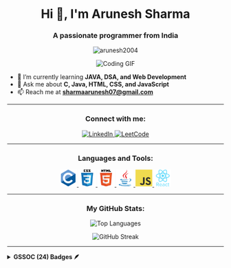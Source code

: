 <h1 align="center">Hi 👋, I'm Arunesh Sharma</h1>
<h3 align="center">A passionate programmer from India</h3>

<p align="center">
  <img src="https://komarev.com/ghpvc/?username=arunesh2004&label=Profile%20views&color=0e75b6&style=flat" alt="arunesh2004" />
</p>

<p align="center">
  <img src="https://media.giphy.com/media/qgQUggAC3Pfv687qPC/giphy.gif" alt="Coding GIF" width="500" />
</p>

- 🌱 I’m currently learning **JAVA, DSA, and Web Development**
- 💬 Ask me about **C, Java, HTML, CSS, and JavaScript**
- 📫 Reach me at **sharmaarunesh07@gmail.com**

---

<h3 align="center">Connect with me:</h3>
<p align="center">
  <a href="https://www.linkedin.com/in/arunesh-sharma-96b74632a" target="_blank">
    <img src="https://img.shields.io/badge/LinkedIn-%230077B5.svg?style=for-the-badge&logo=linkedin&logoColor=white" alt="LinkedIn" />
  </a>
  <a href="https://www.leetcode.com/sharmaarunesh07" target="_blank">
    <img src="https://img.shields.io/badge/LeetCode-%23FFA116.svg?style=for-the-badge&logo=leetcode&logoColor=white" alt="LeetCode" />
  </a>
</p>

---

<h3 align="center">Languages and Tools:</h3>
<p align="center">
  <a href="https://www.cprogramming.com/" target="_blank">
    <img src="https://raw.githubusercontent.com/devicons/devicon/master/icons/c/c-original.svg" alt="C" width="40" height="40"/>
  </a>
  <a href="https://www.w3schools.com/css/" target="_blank">
    <img src="https://raw.githubusercontent.com/devicons/devicon/master/icons/css3/css3-original-wordmark.svg" alt="CSS" width="40" height="40"/>
  </a>
  <a href="https://www.w3.org/html/" target="_blank">
    <img src="https://raw.githubusercontent.com/devicons/devicon/master/icons/html5/html5-original-wordmark.svg" alt="HTML" width="40" height="40"/>
  </a>
  <a href="https://www.java.com" target="_blank">
    <img src="https://raw.githubusercontent.com/devicons/devicon/master/icons/java/java-original.svg" alt="Java" width="40" height="40"/>
  </a>
  <a href="https://developer.mozilla.org/en-US/docs/Web/JavaScript" target="_blank">
    <img src="https://raw.githubusercontent.com/devicons/devicon/master/icons/javascript/javascript-original.svg" alt="JavaScript" width="40" height="40"/>
  </a>
  <a href="https://reactjs.org/" target="_blank">
    <img src="https://raw.githubusercontent.com/devicons/devicon/master/icons/react/react-original-wordmark.svg" alt="React" width="40" height="40"/>
  </a>
</p>

---

<h3 align="center">My GitHub Stats:</h3>
<p align="center">
  <img src="https://github-readme-stats.vercel.app/api/top-langs?username=arunesh2004&show_icons=true&locale=en&layout=compact" alt="Top Languages" />
</p>
<p align="center">
  <img src="https://github-readme-streak-stats.herokuapp.com/?user=arunesh2004&" alt="GitHub Streak" />
</p>

---

<details>
  <summary><b>GSSOC (24) Badges 🪶</b></summary>
  <p align="center" style="display:flex; flex-wrap:wrap; gap:10px;">
    <a href="https://gssoc.girlscript.tech/leaderboard" target="_blank">
      <img src="https://raw.githubusercontent.com/GSSoC24/Postman-Challenge/main/docs/assets/Postman%20White.png" width="100" height="100" alt="Badge"/>
      <img src="https://raw.githubusercontent.com/GSSoC24/Postman-Challenge/main/docs/assets/1.png" width="100" height="100" alt="Badge"/>
      <img src="https://raw.githubusercontent.com/GSSoC24/Postman-Challenge/main/docs/assets/2.png" width="100" height="100" alt="Badge"/>
      <img src="https://raw.githubusercontent.com/GSSoC24/Postman-Challenge/main/docs/assets/3.png" width="100" height="100" alt="Badge"/>
      <img src="https://raw.githubusercontent.com/GSSoC24/Postman-Challenge/main/docs/assets/4.png" width="100" height="100" alt="Badge"/>
      <img src="https://raw.githubusercontent.com/GSSoC24/Postman-Challenge/main/docs/assets/5.png" width="100" height="100" alt="Badge"/>
      <img src="https://raw.githubusercontent.com/GSSoC24/Postman-Challenge/main/docs/assets/6.png" width="105" height="105" alt="Badge"/>
      <img src="https://raw.githubusercontent.com/GSSoC24/Postman-Challenge/main/docs/assets/7.png" width="100" height="100" alt="Badge"/>
      <img src="https://raw.githubusercontent.com/GSSoC24/Postman-Challenge/main/docs/assets/8.png" width="100" height="100" alt="Badge"/>
      <img src="https://raw.githubusercontent.com/GSSoC24/Contributor/refs/heads/main/assets/Code%20Luminary.png" width="105" height="105" alt="Badge"/>
      <img src="https://raw.githubusercontent.com/GSSoC24/Contributor/refs/heads/main/assets/Git%20Explorer.png" width="100" height="100" alt="Badge"/>
      <img src="https://raw.githubusercontent.com/GSSoC24/Contributor/refs/heads/main/assets/Pull%20Expert.png" width="100" height="100" alt="Badge"/>
    </a>
  </p>
</details>
